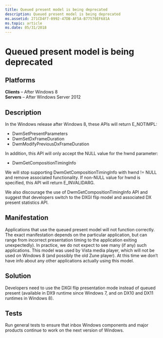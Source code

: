 ```yaml
---
title: Queued present model is being deprecated
description: Queued present model is being deprecated
ms.assetid: 271CD4F7-0992-47DB-AF5A-B77570EF681A
ms.topic: article
ms.date: 05/31/2018
---
```


# Queued present model is being deprecated

## Platforms

**Clients** – After Windows 8  
**Servers** – After Windows Server 2012  


## Description

In the Windows release after Windows 8, these APIs will return E\_NOTIMPL:

-   DwmSetPresentParameters
-   DwmSetDxFrameDuration
-   DwmModifyPreviousDxFrameDuration

In addition, this API will only accept the NULL value for the hwnd parameter:

-   DwmGetCompositionTimingInfo

We will stop supporting DwmGetCompositionTimingInfo with hwnd != NULL and remove associated functionality. If non-NULL value for hwnd is specified, this API will return E\_INVALIDARG.

We also discourage the use of DwmGetCompositionTimingInfo API and suggest that developers switch to the DXGI flip model and associated DX present statistics API.

## Manifestation

Applications that use the queued present model will not function correctly. The exact manifestation depends on the particular application, but can range from incorrect presentation timing to the application exiting unexpectedly). In practice, we do not expect to see many (if any) such applications. This model was used by Vista media player, which will not be used on Windows 8 (and possibly the old Zune player). At this time we don’t have info about any other applications actually using this model.

## Solution

Developers need to use the DXGI flip presentation mode instead of queued present (available in DX9 runtime since Windows 7, and on DX10 and DX11 runtimes in Windows 8).

## Tests

Run general tests to ensure that inbox Windows components and major products continue to work on the next version of Windows.

 

 




